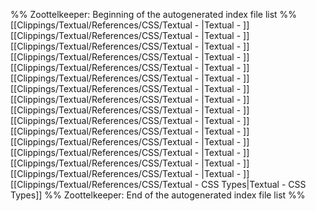%% Zoottelkeeper: Beginning of the autogenerated index file list  %%
 [[Clippings/Textual/References/CSS/Textual - <border>|Textual - <border>]]
 [[Clippings/Textual/References/CSS/Textual - <color>|Textual - <color>]]
 [[Clippings/Textual/References/CSS/Textual - <hatch>|Textual - <hatch>]]
 [[Clippings/Textual/References/CSS/Textual - <horizontal>|Textual - <horizontal>]]
 [[Clippings/Textual/References/CSS/Textual - <integer>|Textual - <integer>]]
 [[Clippings/Textual/References/CSS/Textual - <keyline>|Textual - <keyline>]]
 [[Clippings/Textual/References/CSS/Textual - <name>|Textual - <name>]]
 [[Clippings/Textual/References/CSS/Textual - <number>|Textual - <number>]]
 [[Clippings/Textual/References/CSS/Textual - <overflow>|Textual - <overflow>]]
 [[Clippings/Textual/References/CSS/Textual - <percentage>|Textual - <percentage>]]
 [[Clippings/Textual/References/CSS/Textual - <position>|Textual - <position>]]
 [[Clippings/Textual/References/CSS/Textual - <scalar>|Textual - <scalar>]]
 [[Clippings/Textual/References/CSS/Textual - <text-align>|Textual - <text-align>]]
 [[Clippings/Textual/References/CSS/Textual - <text-style>|Textual - <text-style>]]
 [[Clippings/Textual/References/CSS/Textual - <vertical>|Textual - <vertical>]]
 [[Clippings/Textual/References/CSS/Textual - CSS Types|Textual - CSS Types]]
%% Zoottelkeeper: End of the autogenerated index file list  %%

